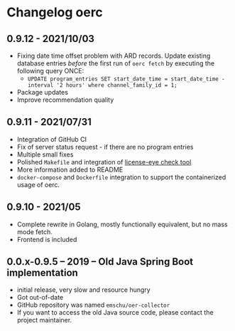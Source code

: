 # Changelog oerc

## 0.9.12 - 2021/10/03
- Fixing date time offset problem with ARD records. Update existing database entries *before* 
  the first run of `oerc fetch` by executing the following query ONCE:
  - `UPDATE program_entries SET start_date_time = start_date_time - interval '2 hours' where channel_family_id = 1;`
- Package updates
- Improve recommendation quality

## 0.9.11 - 2021/07/31
- Integration of GitHub CI
- Fix of server status request - if there are no program entries
- Multiple small fixes
- Polished `Makefile` and integration of [license-eye check tool](https://github.com/apache/skywalking-eyes)
- More information added to README
- `docker-compose` and `Dockerfile` integration to support the containerized usage of oerc.

## 0.9.10 - 2021/05
- Complete rewrite in Golang, mostly functionally equivalent, but no mass mode fetch.
- Frontend is included

## 0.0.x-0.9.5 – 2019 – Old Java Spring Boot implementation
- initial release, very slow and resource hungry
- Got out-of-date
- GitHub repository was named `emschu/oer-collector`
- If you want to access the old Java source code, please contact the project maintainer.